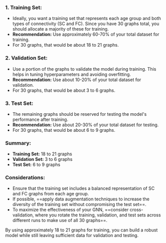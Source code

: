 ### 1. **Training Set:**

- Ideally, you want a training set that represents each age group and both types of connectivity (SC and FC). Since you have 30 graphs total, you should allocate a majority of these for training.
- **Recommendation:** Use approximately 60-70% of your total dataset for training.
- For 30 graphs, that would be about 18 to 21 graphs.

### 2. **Validation Set:**

- Use a portion of the graphs to validate the model during training. This helps in tuning hyperparameters and avoiding overfitting.
- **Recommendation:** Use about 10-20% of your total dataset for validation.
- For 30 graphs, that would be about 3 to 6 graphs.

### 3. **Test Set:**

- The remaining graphs should be reserved for testing the model's performance after training.
- **Recommendation:** Use about 20-30% of your total dataset for testing.
- For 30 graphs, that would be about 6 to 9 graphs.

### **Summary:**

- **Training Set:** 18 to 21 graphs
- **Validation Set:** 3 to 6 graphs
- **Test Set:** 6 to 9 graphs

### **Considerations:**

- Ensure that the training set includes a balanced representation of SC and FC graphs from each age group.
- If possible, ==apply data augmentation techniques to increase the diversity of the training set without compromising the test set==.
- To maximize the effectiveness of your GNN, ==consider cross-validation, where you rotate the training, validation, and test sets across different runs to make use of all 30 graphs==.

By using approximately 18 to 21 graphs for training, you can build a robust model while still leaving sufficient data for validation and testing.